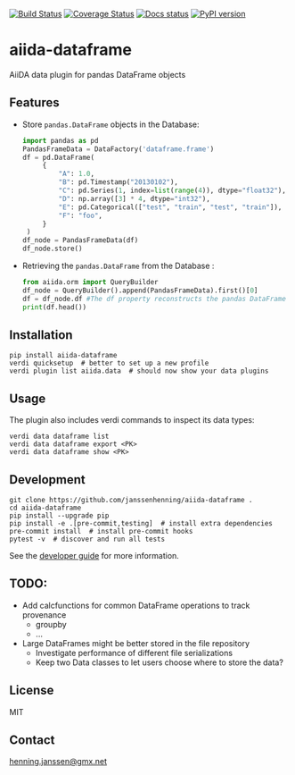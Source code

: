 [![Build Status][ci-badge]][ci-link]
[![Coverage Status][cov-badge]][cov-link]
[![Docs status][docs-badge]][docs-link]
[![PyPI version][pypi-badge]][pypi-link]

# aiida-dataframe

AiiDA data plugin for pandas DataFrame objects

## Features

 * Store `pandas.DataFrame` objects in the Database:
   ```python
   import pandas as pd
   PandasFrameData = DataFactory('dataframe.frame')
   df = pd.DataFrame(
        {
            "A": 1.0,
            "B": pd.Timestamp("20130102"),
            "C": pd.Series(1, index=list(range(4)), dtype="float32"),
            "D": np.array([3] * 4, dtype="int32"),
            "E": pd.Categorical(["test", "train", "test", "train"]),
            "F": "foo",
        }
    )
   df_node = PandasFrameData(df)
   df_node.store()
   ```

 * Retrieving the `pandas.DataFrame` from the Database :
   ```python
   from aiida.orm import QueryBuilder
   df_node = QueryBuilder().append(PandasFrameData).first()[0]
   df = df_node.df #The df property reconstructs the pandas DataFrame
   print(df.head())
   ```

## Installation

```shell
pip install aiida-dataframe
verdi quicksetup  # better to set up a new profile
verdi plugin list aiida.data  # should now show your data plugins
```

## Usage

The plugin also includes verdi commands to inspect its data types:
```shell
verdi data dataframe list
verdi data dataframe export <PK>
verdi data dataframe show <PK>
```

## Development

```shell
git clone https://github.com/janssenhenning/aiida-dataframe .
cd aiida-dataframe
pip install --upgrade pip
pip install -e .[pre-commit,testing]  # install extra dependencies
pre-commit install  # install pre-commit hooks
pytest -v  # discover and run all tests
```

See the [developer guide](http://aiida-dataframe.readthedocs.io/en/latest/developer_guide/index.html) for more information.

## TODO:

- Add calcfunctions for common DataFrame operations to track provenance
  - groupby
  - ...
- Large DataFrames might be better stored in the file repository
  - Investigate performance of different file serializations
  - Keep two Data classes to let users choose where to store the data?

## License

MIT
## Contact

henning.janssen@gmx.net


[ci-badge]: https://github.com/janssenhenning/aiida-dataframe/workflows/ci/badge.svg?branch=main
[ci-link]: https://github.com/janssenhenning/aiida-dataframe/actions
[cov-badge]: https://coveralls.io/repos/github/janssenhenning/aiida-dataframe/badge.svg?branch=main
[cov-link]: https://coveralls.io/github/janssenhenning/aiida-dataframe?branch=main
[docs-badge]: https://readthedocs.org/projects/aiida-dataframe/badge
[docs-link]: http://aiida-dataframe.readthedocs.io/
[pypi-badge]: https://badge.fury.io/py/aiida-dataframe.svg
[pypi-link]: https://badge.fury.io/py/aiida-dataframe
